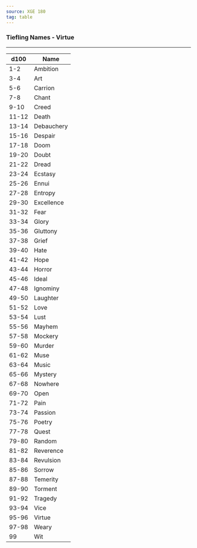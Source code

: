 ```yaml
---
source: XGE 180
tag: table
---
```


### Tiefling Names - Virtue
---
|d100|Name|
|----|------------|
|1-2|Ambition|
|3-4|Art|
|5-6|Carrion|
|7-8|Chant|
|9-10|Creed|
|11-12|Death|
|13-14|Debauchery|
|15-16|Despair|
|17-18|Doom|
|19-20|Doubt|
|21-22|Dread|
|23-24|Ecstasy|
|25-26|Ennui|
|27-28|Entropy|
|29-30|Excellence|
|31-32|Fear|
|33-34|Glory|
|35-36|Gluttony|
|37-38|Grief|
|39-40|Hate|
|41-42|Hope|
|43-44|Horror|
|45-46|Ideal|
|47-48|Ignominy|
|49-50|Laughter|
|51-52|Love|
|53-54|Lust|
|55-56|Mayhem|
|57-58|Mockery|
|59-60|Murder|
|61-62|Muse|
|63-64|Music|
|65-66|Mystery|
|67-68|Nowhere|
|69-70|Open|
|71-72|Pain|
|73-74|Passion|
|75-76|Poetry|
|77-78|Quest|
|79-80|Random|
|81-82|Reverence|
|83-84|Revulsion|
|85-86|Sorrow|
|87-88|Temerity|
|89-90|Torment|
|91-92|Tragedy|
|93-94|Vice|
|95-96|Virtue|
|97-98|Weary|
|99|Wit|
